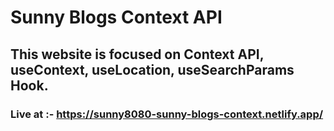 # Sunny Blogs Context API

## This website is focused on Context API, useContext, useLocation, useSearchParams Hook.

### Live at :- https://sunny8080-sunny-blogs-context.netlify.app/
